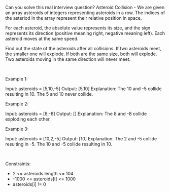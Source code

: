 Can you solve this real interview question? Asteroid Collision - We are given an array asteroids of integers representing asteroids in a row. The indices of the asteriod in the array represent their relative position in space.

For each asteroid, the absolute value represents its size, and the sign represents its direction (positive meaning right, negative meaning left). Each asteroid moves at the same speed.

Find out the state of the asteroids after all collisions. If two asteroids meet, the smaller one will explode. If both are the same size, both will explode. Two asteroids moving in the same direction will never meet.

 

Example 1:


Input: asteroids = [5,10,-5]
Output: [5,10]
Explanation: The 10 and -5 collide resulting in 10. The 5 and 10 never collide.


Example 2:


Input: asteroids = [8,-8]
Output: []
Explanation: The 8 and -8 collide exploding each other.


Example 3:


Input: asteroids = [10,2,-5]
Output: [10]
Explanation: The 2 and -5 collide resulting in -5. The 10 and -5 collide resulting in 10.


 

Constraints:

 * 2 <= asteroids.length <= 104
 * -1000 <= asteroids[i] <= 1000
 * asteroids[i] != 0